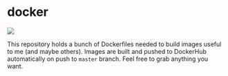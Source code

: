 # docker

![](https://github.com/dawidd6/docker/workflows/Publish%20images/badge.svg)

This repository holds a bunch of Dockerfiles needed to build images useful to me (and maybe others).
Images are built and pushed to DockerHub automatically on push to `master` branch.
Feel free to grab anything you want.

